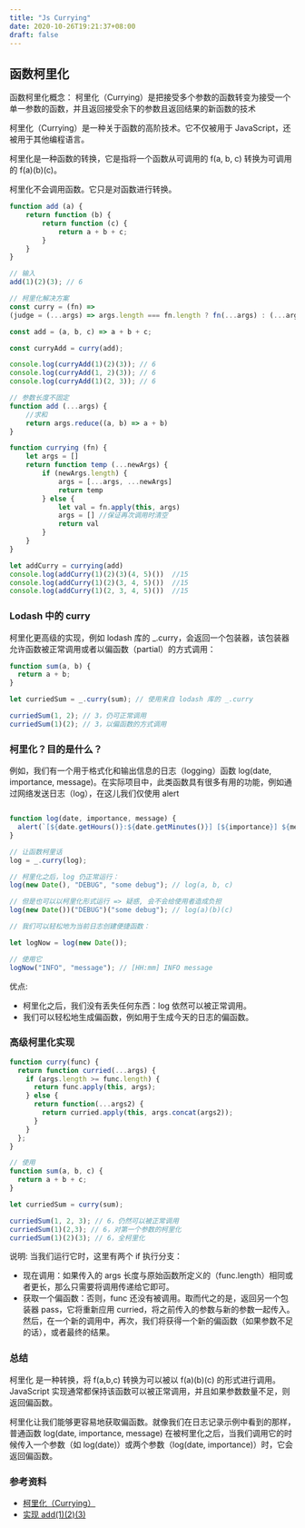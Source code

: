 ```yaml
---
title: "Js Currying"
date: 2020-10-26T19:21:37+08:00
draft: false
---
```


## 函数柯里化

函数柯里化概念： 柯里化（Currying）是把接受多个参数的函数转变为接受一个单一参数的函数，并且返回接受余下的参数且返回结果的新函数的技术

柯里化（Currying）是一种关于函数的高阶技术。它不仅被用于 JavaScript，还被用于其他编程语言。

柯里化是一种函数的转换，它是指将一个函数从可调用的 f(a, b, c) 转换为可调用的 f(a)(b)(c)。

柯里化不会调用函数。它只是对函数进行转换。
```js
function add (a) {
	return function (b) {
		return function (c) {
		    return a + b + c;
		}
	}
}

// 输入
add(1)(2)(3); // 6

// 柯里化解决方案
const curry = (fn) =>
(judge = (...args) => args.length === fn.length ? fn(...args) : (...arg) => judge(...args, ...arg));

const add = (a, b, c) => a + b + c;

const curryAdd = curry(add);

console.log(curryAdd(1)(2)(3)); // 6
console.log(curryAdd(1, 2)(3)); // 6
console.log(curryAdd(1)(2, 3)); // 6

// 参数长度不固定
function add (...args) {
    //求和
    return args.reduce((a, b) => a + b)
}

function currying (fn) {
    let args = []
    return function temp (...newArgs) {
        if (newArgs.length) {
            args = [...args, ...newArgs]
            return temp
        } else {
            let val = fn.apply(this, args)
            args = [] //保证再次调用时清空
            return val
        }
    }
}

let addCurry = currying(add)
console.log(addCurry(1)(2)(3)(4, 5)())  //15
console.log(addCurry(1)(2)(3, 4, 5)())  //15
console.log(addCurry(1)(2, 3, 4, 5)())  //15
```

### Lodash 中的 curry

柯里化更高级的实现，例如 lodash 库的 _.curry，会返回一个包装器，该包装器允许函数被正常调用或者以偏函数（partial）的方式调用：

```js
function sum(a, b) {
  return a + b;
}

let curriedSum = _.curry(sum); // 使用来自 lodash 库的 _.curry

curriedSum(1, 2); // 3，仍可正常调用
curriedSum(1)(2); // 3，以偏函数的方式调用
```

### 柯里化？目的是什么？

例如，我们有一个用于格式化和输出信息的日志（logging）函数 log(date, importance, message)。在实际项目中，此类函数具有很多有用的功能，例如通过网络发送日志（log），在这儿我们仅使用 alert

```js

function log(date, importance, message) {
  alert(`[${date.getHours()}:${date.getMinutes()}] [${importance}] ${message}`);
}

// 让函数柯里话
log = _.curry(log);

// 柯里化之后，log 仍正常运行：
log(new Date(), "DEBUG", "some debug"); // log(a, b, c)

// 但是也可以以柯里化形式运行 => 疑惑, 会不会给使用者造成负担
log(new Date())("DEBUG")("some debug"); // log(a)(b)(c)

// 我们可以轻松地为当前日志创建便捷函数：

let logNow = log(new Date());

// 使用它
logNow("INFO", "message"); // [HH:mm] INFO message
```

优点:

- 柯里化之后，我们没有丢失任何东西：log 依然可以被正常调用。
- 我们可以轻松地生成偏函数，例如用于生成今天的日志的偏函数。


### 高级柯里化实现

```js
function curry(func) {
  return function curried(...args) {
    if (args.length >= func.length) {
      return func.apply(this, args);
    } else {
      return function(...args2) {
        return curried.apply(this, args.concat(args2));
      }
    }
  };
}

// 使用
function sum(a, b, c) {
  return a + b + c;
}

let curriedSum = curry(sum);

curriedSum(1, 2, 3); // 6，仍然可以被正常调用
curriedSum(1)(2,3); // 6，对第一个参数的柯里化
curriedSum(1)(2)(3); // 6，全柯里化
```

说明: 当我们运行它时，这里有两个 if 执行分支：

- 现在调用：如果传入的 args 长度与原始函数所定义的（func.length）相同或者更长，那么只需要将调用传递给它即可。
- 获取一个偏函数：否则，func 还没有被调用。取而代之的是，返回另一个包装器 pass，它将重新应用 curried，将之前传入的参数与新的参数一起传入。然后，在一个新的调用中，再次，我们将获得一个新的偏函数（如果参数不足的话），或者最终的结果。


### 总结

柯里化 是一种转换，将 f(a,b,c) 转换为可以被以 f(a)(b)(c) 的形式进行调用。JavaScript 实现通常都保持该函数可以被正常调用，并且如果参数数量不足，则返回偏函数。

柯里化让我们能够更容易地获取偏函数。就像我们在日志记录示例中看到的那样，普通函数 log(date, importance, message) 在被柯里化之后，当我们调用它的时候传入一个参数（如 log(date)）或两个参数（log(date, importance)）时，它会返回偏函数。

### 参考资料
- [柯里化（Currying）](https://zh.javascript.info/currying-partials)
- [实现 add(1)(2)(3)](https://github.com/lgwebdream/FE-Interview/issues/21)
